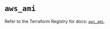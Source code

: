 # `aws_ami`

Refer to the Terraform Registry for docs: [`aws_ami`](https://registry.terraform.io/providers/hashicorp/aws/5.53.0/docs/resources/ami).
